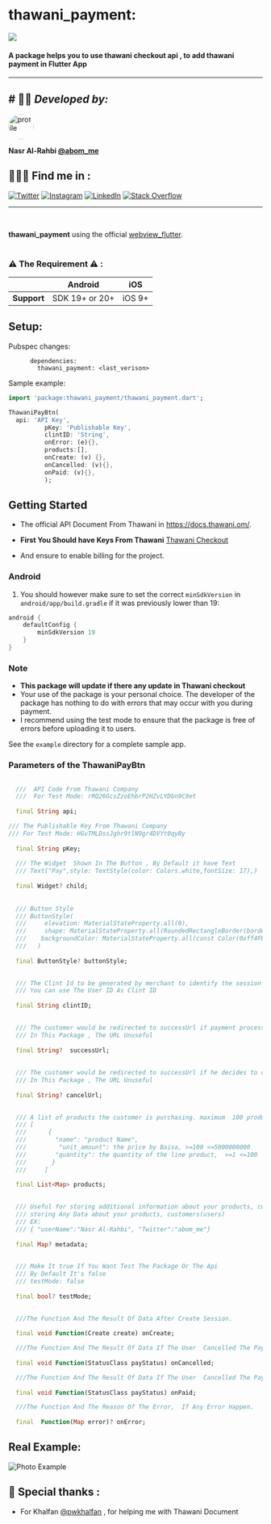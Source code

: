 # thawani_payment:

<img src='https://abom.me/packages/thawani_flutter.png'  >
<br>


####  A package helps you to use thawani checkout api , to add thawani payment in Flutter App

------------------
## # 👨‍💻 *Developed  by:*

<img alt="profile" src="https://abom.me/packages/profile.png" width="50" height="50"  style=" border-radius: 100%"/>

**Nasr Al-Rahbi [@abom_me](https://twitter.com/abom_me)**

## 👨🏻‍💻 Find me in  :
[![Twitter](https://img.shields.io/badge/Twitter-%231DA1F2.svg?logo=Twitter&logoColor=white)](https://twitter.com/abom_me)
[![Instagram](https://img.shields.io/badge/Instagram-%23E4405F.svg?logo=Instagram&logoColor=white)](https://instagram.com/abom.me)
[![LinkedIn](https://img.shields.io/badge/LinkedIn-%230077B5.svg?logo=linkedin&logoColor=white)](https://linkedin.com/in/nasr-al-rahbi-08a573245)
[![Stack Overflow](https://img.shields.io/badge/-Stackoverflow-FE7A16?logo=stack-overflow&logoColor=white)](https://stackoverflow.com/users/19994059/nasr-al-rahbi)

---------------
<br>


**thawani_payment** using the official [webview_flutter](https://pub.dev/packages/webview_flutter).
<br>
<br>
### ⚠️ The Requirement ⚠️ :

|             | Android | iOS    |
| ----------- | ------- | ------ | 
| **Support** | 	SDK 19+ or 20+ | iOS 9+ 




## Setup:

Pubspec changes:

```
      dependencies:
        thawani_payment: <last_verison>
```
Sample example:

```dart
import 'package:thawani_payment/thawani_payment.dart';

ThawaniPayBtn(
  api: 'API Key',
          pKey: 'Publishable Key',
          clintID: 'String',
          onError: (e){},
          products:[],
          onCreate: (v) {},
          onCancelled: (v){},
          onPaid: (v){}, 
          );
```

## Getting Started

- The official  API Document From Thawani in <https://docs.thawani.om/>.

- **First You Should have Keys From Thawani**  [Thawani Checkout](https://thawani.om/checkout/)

- And ensure to enable billing for the project.

### Android

1. You should however make sure to set the correct `minSdkVersion` in `android/app/build.gradle` if it was previously lower than 19:




```groovy
android {
    defaultConfig {
        minSdkVersion 19
    }
}
```


### Note

- **This package will update if there any update in Thawani checkout**
- Your use of the package is your personal choice. The developer of the package has nothing to do with errors that may occur with you during payment.
- I recommend using the test mode to ensure that the package is free of errors before uploading it to users.


See the `example` directory for a complete sample app.


### Parameters of the ThawaniPayBtn

```dart

  ///  API Code From Thawani Company
  ///  For Test Mode: rRQ26GcsZzoEhbrP2HZvLYDbn9C9et
  
  final String api;

/// The Publishable Key From Thawani Company
/// For Test Mode: HGvTMLDssJghr9tlN9gr4DVYt0qyBy
  
  final String pKey;
  
  /// The Widget  Shown In The Button , By Default it have Text
  /// Text("Pay",style: TextStyle(color: Colors.white,fontSize: 17),)
 
  final Widget? child;
  
  
  /// Button Style
  /// ButtonStyle(
  ///     elevation: MaterialStateProperty.all(0),
  ///     shape: MaterialStateProperty.all(RoundedRectangleBorder(borderRadius: BorderRadius.circular(10))),
  ///    backgroundColor: MaterialStateProperty.all(const Color(0xff4FB76C)),
  ///   )
  
  final ButtonStyle? buttonStyle;

 
  /// The Clint Id to be generated by merchant to identify the session (From Thawani API Doc).
  /// You can use The User ID As Clint ID
  
  final String clintID;

 
  /// The customer would be redirected to successUrl if payment processed successfully (From Thawani API Doc).
  /// In This Package , The URL Unuseful
  
  final String?  successUrl;
 
 
  /// The customer would be redirected to successUrl if he decides to cancel the payment (From Thawani API Doc).
  /// In This Package , The URL Unuseful
 
  final String? cancelUrl;

  
  /// A list of products the customer is purchasing. maximum  100 products (From Thawani API Doc).
  /// [
  ///      {
  ///        "name": "product Name",
  ///         "unit_amount": the price by Baisa, >=100 <=5000000000
  ///        "quantity": the quantity of the line product,  >=1 <=100
  ///       }
  ///     ]
  
  final List<Map> products;

  
  /// Useful for storing additional information about your products, customers (From Thawani API Doc).
  /// storing Any Data about your products, customers(users)
  /// EX:
  /// { "userName":"Nasr Al-Rahbi", "Twitter":"abom_me"}
 
  final Map? metadata;

 
  /// Make It true If You Want Test The Package Or The Api
  /// By Default It's false
  /// testMode: false
  
  final bool? testMode;

  
  ///The Function And The Result Of Data After Create Session.
  
  final void Function(Create create) onCreate;

  ///The Function And The Result Of Data If The User  Cancelled The Payment.
 
  final void Function(StatusClass payStatus) onCancelled;

  ///The Function And The Result Of Data If The User  Cancelled The Payment.
 
  final void Function(StatusClass payStatus) onPaid;

  ///The Function And The Reason Of The Error,  If Any Error Happen.
  
  final  Function(Map error)? onError;

```
## Real Example:

![Photo Example](https://abom.me/packages/thawani-package.png)

## 🤗 Special thanks :
- For Khalfan [@pwkhalfan](https://github.com/pwkhalfan) , for helping me with Thawani Document
